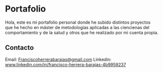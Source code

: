 # Portafolio

Hola, este es mi portafolio personal donde he subido distintos proyectos que he hecho en máster de metodologías aplicadas a las ciencienas del comportamiento y de la salud y otros que he realizado por mi cuenta propia.

## Contacto

Email: Franciscoherrerabarajas@gmail.com
Linkedin: www.linkedin.com/in/francisco-herrera-barajas-4b9959237


